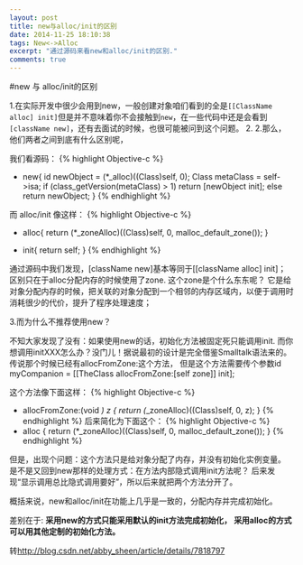 ```yaml
---
layout: post
title: new与alloc/init的区别
date: 2014-11-25 18:10:38
tags: New<->Alloc
excerpt: "通过源码来看new和alloc/init的区别."
comments: true
---
```



#new 与 alloc/init的区别

1.在实际开发中很少会用到new，一般创建对象咱们看到的全是`[[ClassName alloc] init]`但是并不意味着你不会接触到`new`，在一些代码中还是会看到`[className new]`，还有去面试的时候，也很可能被问到这个问题。
2.
2.那么，他们两者之间到底有什么区别呢，

我们看源码：
{% highlight Objective-c %}
+ new{
	id newObject = (*_alloc)((Class)self, 0);
	Class metaClass = self->isa;
	if (class_getVersion(metaClass) > 1)
	    return [newObject init];
	else
	    return newObject;
	}
{% endhighlight %}

而 alloc/init 像这样：
{% highlight Objective-c %}
+ alloc{
	return (*_zoneAlloc)((Class)self, 0, malloc_default_zone()); 
	}
- init{
	    return self;
	}
{% endhighlight %}

通过源码中我们发现，[className new]基本等同于[[className alloc] init]；
区别只在于alloc分配内存的时候使用了zone.
这个zone是个什么东东呢？
它是给对象分配内存的时候，把关联的对象分配到一个相邻的内存区域内，以便于调用时消耗很少的代价，提升了程序处理速度；

3.而为什么不推荐使用new？

不知大家发现了没有：如果使用new的话，初始化方法被固定死只能调用init.
而你想调用initXXX怎么办？没门儿！据说最初的设计是完全借鉴Smalltalk语法来的。
传说那个时候已经有allocFromZone:这个方法，
但是这个方法需要传个参数id myCompanion = [[TheClass allocFromZone:[self zone]] init];

这个方法像下面这样：
{% highlight Objective-c %}
+ allocFromZone:(void *) z
	{
	return (*_zoneAlloc)((Class)self, 0, z); 
	}
{% endhighlight %}
后来简化为下面这个：
{% highlight Objective-c %}
+ alloc
	{
	return (*_zoneAlloc)((Class)self, 0, malloc_default_zone()); 
	}
{% endhighlight %}

但是，出现个问题：这个方法只是给对象分配了内存，并没有初始化实例变量。
是不是又回到new那样的处理方式：在方法内部隐式调用init方法呢？
后来发现“显示调用总比隐式调用要好”，所以后来就把两个方法分开了。

概括来说，new和alloc/init在功能上几乎是一致的，分配内存并完成初始化。

差别在于:
	**采用new的方式只能采用默认的init方法完成初始化，**
	**采用alloc的方式可以用其他定制的初始化方法。**


转<http://blog.csdn.net/abby_sheen/article/details/7818797>